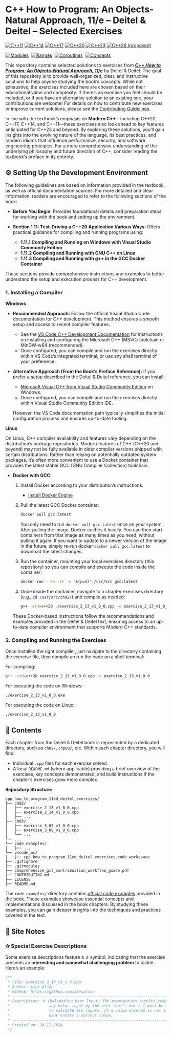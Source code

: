# C++ How to Program: An Objects-Natural Approach, 11/e – Deitel & Deitel – Selected Exercises

[![C++11](https://img.shields.io/badge/C++-11-blue.svg)](https://en.cppreference.com/w/cpp/language/history#C.2B.2B11_period)
[![C++14](https://img.shields.io/badge/C++-14-blue.svg)](https://en.cppreference.com/w/cpp/language/history#C.2B.2B14_period)
[![C++17](https://img.shields.io/badge/C++-17-blue.svg)](https://en.cppreference.com/w/cpp/language/history#C.2B.2B17_period)
[![C++20](https://img.shields.io/badge/C++-20-blue.svg)](https://en.cppreference.com/w/cpp/language/history#C.2B.2B20_period)
[![C++23](https://img.shields.io/badge/C++-23-informational.svg)](https://en.cppreference.com/w/cpp/23)
[![C++26 (proposed)](https://img.shields.io/badge/C++-26%20(proposed)-lightgrey.svg)](https://isocpp.org/std/status)

[![Modules](https://img.shields.io/badge/Feature-Modules-blue.svg)](https://en.cppreference.com/w/cpp/language/modules)&nbsp;
[![Ranges](https://img.shields.io/badge/Feature-Ranges-green.svg)](https://en.cppreference.com/w/cpp/ranges)&nbsp;
[![Coroutines](https://img.shields.io/badge/Feature-Coroutines-brightgreen.svg)](https://en.cppreference.com/w/cpp/language/coroutines)&nbsp;
[![Concepts](https://img.shields.io/badge/Feature-Concepts-yellow.svg)](https://en.cppreference.com/w/cpp/language/constraints)

This repository contains selected solutions to exercises from [**_C++ How to Program: An Objects-Natural Approach, 11/e_**](https://deitel.com/c-plus-plus-how-to-program-an-objects-natural-approach-11-e/) by Deitel & Deitel. The goal of this repository is to provide well-organized, clear, and instructive solutions to help anyone studying the book’s concepts. While not exhaustive, the exercises included here are chosen based on their educational value and complexity. If there’s an exercise you feel should be included, or if you have an alternative solution to an existing one, your contributions are welcome! For details on how to contribute new exercises or improve current solutions, please see the [Contributing Guidelines](CONTRIBUTING.md).

In line with the textbook’s emphasis on **Modern C++**—including C++20, C++17, C++14, and C++11—these exercises also look ahead to key features anticipated for C++23 and beyond. By exploring these solutions, you’ll gain insights into the evolving nature of the language, its best practices, and modern idioms that influence performance, security, and software engineering principles. For a more comprehensive understanding of the underlying philosophy and future direction of C++, consider reading the textbook’s preface in its entirety.

## ⚙️ Setting Up the Development Environment

The following guidelines are based on information provided in the textbook, as well as official documentation sources. For more detailed and clear information, readers are encouraged to refer to the following sections of the book:

- **Before You Begin**: Provides foundational details and preparation steps for working with the book and setting up the environment.
- **Section 1.11: Test-Driving a C++20 Application Various Ways**: Offers practical guidance for compiling and running programs using:

  - **1.11.1 Compiling and Running on Windows with Visual Studio Community Edition**
  - **1.11.2 Compiling and Running with GNU C++ on Linux**
  - **1.11.3 Compiling and Running with g++ in the GCC Docker Container**

These sections provide comprehensive instructions and examples to better understand the setup and execution process for C++ development.

### 1. Installing a Compiler

**Windows**  

- **Recommended Approach:** Follow the official Visual Studio Code documentation for C++ development. This method ensures a smooth setup and access to recent compiler features.  
   - See the [VS Code C++ Development Documentation](https://code.visualstudio.com/docs/languages/cpp) for instructions on installing and configuring the Microsoft C++ (MSVC) toolchain or MinGW-w64 (recommended).  
   - Once configured, you can compile and run the exercises directly within VS Code’s integrated terminal, or use any shell terminal of your preference.

- **Alternative Approach (From the Book’s Preface Reference):** If you prefer a setup described in the Deitel & Deitel reference, you can install:
   - [Microsoft Visual C++ from Visual Studio Community Edition](https://visualstudio.microsoft.com/vs/community/) on Windows.
   - Once configured, you can compile and run the exercises directly within Visual Studio Community Edition IDE.
   
   However, the VS Code documentation path typically simplifies the initial configuration process and ensures up-to-date tooling.

**Linux**  

On Linux, C++ compiler availability and features vary depending on the distribution’s package repositories. Modern features of C++ (C++20 and beyond) may not be fully available in older compiler versions shipped with certain distributions. Rather than relying on potentially outdated system packages, it’s often more convenient to use a Docker container that provides the latest stable GCC (GNU Compiler Collection) toolchain.

- **Docker with GCC:**  
  1. Install Docker according to your distribution’s instructions.  
     - [Install Docker Engine](https://docs.docker.com/engine/install/)
       
  2. Pull the latest GCC Docker container:  
     ```bash
     docker pull gcc:latest
     ```
     You only need to run `docker pull gcc:latest` once on your system. After pulling the image, Docker caches it locally. You can then start containers from that image as many times as you need, without pulling it again. If you want to update to a newer version of the image in the future, simply re-run docker `docker pull gcc:latest` to download the latest changes.

  3. Run the container, mounting your local exercises directory (this repository) so you can compile and execute the code inside the container:
     ```bash
     docker run --rm -it -v "$(pwd)":/usr/src gcc:latest
     ```
  4. Once inside the container, navigate to a chapter exercises directory (e.g., `cd /usr/src/ch02/`) and compile as needed:
     ```bash
     g++ -std=c++20 ./exercise_2_13_v1_0_0.cpp -o exercise_2_13_v1_0_0 
     ```
     
  These Docker-based instructions follow the recommendations and examples provided in the Deitel & Deitel text, ensuring access to an up-to-date compiler environment that supports Modern C++ standards.

### 2. Compiling and Running the Exercises

Once installed the right compiller, just navigate to the directory containing the exercise file, then compile an run the code on a shell terminal:

For compiling:
```bash
g++ -std=c++20 exercise_2_13_v1_0_0.cpp -o exercise_2_13_v1_0_0 
```

For executing the code on Windows:
```bash
./exercise_2_13_v1_0_0.exe
```

For executing the code on Linux:
```bash
./exercise_2_13_v1_0_0
```

## 📝 Contents

Each chapter from the Deitel & Deitel book is represented by a dedicated directory, such as `ch02/`, `chp03/`, etc. Within each chapter directory, you will find:
  - Individual `.cpp` files for each exercise solved.
  - A local `README.md` (where applicable) providing a brief overview of the exercises, key concepts demonstrated, and build instructions if the chapter’s exercises grow more complex.

**Repository Structure:**
```plaintext
cpp_how_to_program_11ed_deitel_exercises/
├── ch02/
│   ├── exercise_2_13_v1_0_0.cpp
│   ├── exercise_2_14_v1_0_0.cpp
│   ├── ...
├── ch03/
│   ├── exercise_3_07_v1_0_0.cpp
│   ├── exercise_3_08_v1_0_0.cpp
│   └── ...
└── ...
└── code_examples/
│   ├── ...
└── vscode_ws/
│   ├── cpp_how_to_program_11ed_deitel_exercises.code-workspace
├── .gitignore
├── .gitmodules
├── comprehensive_git_contribuition_workflow_guide.pdf
├── CONTRIBUTING.md
├── LICENSE
├── README.md
```

The `code_examples/` directory contains [official code examples](https://github.com/pdeitel/CPlusPlusHowToProgram11e) provided in the book. These examples showcase essential concepts and implementations discussed in the book chapters. By studying these examples, you can gain deeper insights into the techniques and practices covered in the text.

## 📝 Site Notes

### ✰ Special Exercise Descriptions
Some exercise descriptions feature a ✰ symbol, indicating that the exercise presents an **interesting and somewhat challenging problem** to tackle. Here’s an example:

```cpp
/**
 * File: exercise_3_10_v1_0_0.cpp
 * Author: Alex Alcón
 * GitHub: https://github.com/alexalcon 
 * -------------------------------------------------------------------------------------------------
 * Description: ✰ (Validating User Input) The examination results program of Fig. 3.3 assumes that
 *                 any value input by the user that’s not a 1 must be a 2. Modify the application 
 *                 to validate its inputs. If a value entered is not 1 or 2, keep looping until the 
 *                 user enters a correct value.
 * -------------------------------------------------------------------------------------------------
 * Created on: 24-12-2024
 */
